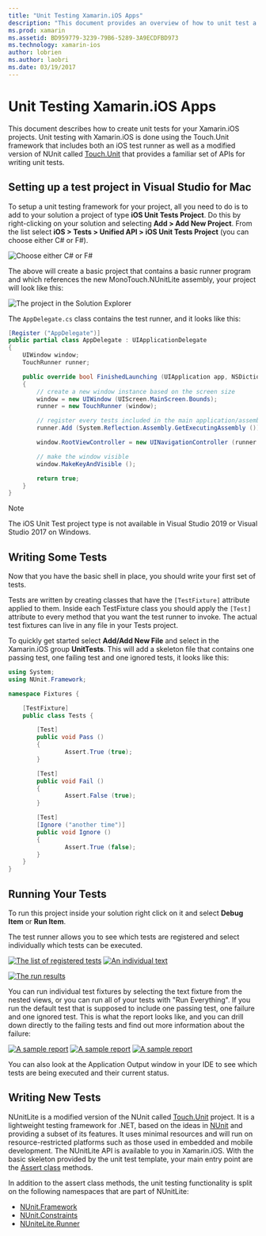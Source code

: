 ```yaml
---
title: "Unit Testing Xamarin.iOS Apps"
description: "This document provides an overview of how to unit test a Xamarin.iOS application. It describes how to create a unit test project, writing tests, and running tests."
ms.prod: xamarin
ms.assetid: BD959779-3239-79B6-5289-3A9ECDFBD973
ms.technology: xamarin-ios
author: lobrien
ms.author: laobri
ms.date: 03/19/2017
---
```


# Unit Testing Xamarin.iOS Apps

This document describes how to create unit tests for your Xamarin.iOS projects.
Unit testing with Xamarin.iOS is done using the Touch.Unit framework that includes
both an iOS test runner as well as a modified version of NUnit called [Touch.Unit](https://github.com/xamarin/Touch.Unit) that
provides a familiar set of APIs for writing unit tests.

## Setting up a test project in Visual Studio for Mac

To setup a unit testing framework for your project, all you need to do is to
add to your solution a project of type **iOS Unit Tests Project**. Do this
by right-clicking on your solution and selecting **Add > Add New Project**. From the
list select **iOS > Tests > Unified API > iOS Unit Tests Project**
(you can choose either C# or F#).

![](touch.unit-images/00.png "Choose either C# or F#")

The above will create a basic project that contains a basic runner program
and which references the new MonoTouch.NUnitLite assembly, your project will
look like this:

![](touch.unit-images/01.png "The project in the Solution Explorer")

The `AppDelegate.cs` class contains the test runner, and it looks like
this:

```csharp
[Register ("AppDelegate")]
public partial class AppDelegate : UIApplicationDelegate
{
    UIWindow window;
    TouchRunner runner;

    public override bool FinishedLaunching (UIApplication app, NSDictionary options)
    {
        // create a new window instance based on the screen size
        window = new UIWindow (UIScreen.MainScreen.Bounds);
        runner = new TouchRunner (window);

        // register every tests included in the main application/assembly
        runner.Add (System.Reflection.Assembly.GetExecutingAssembly ());

        window.RootViewController = new UINavigationController (runner.GetViewController ());

        // make the window visible
        window.MakeKeyAndVisible ();

        return true;
    }
}
```

> [!NOTE]
> The iOS Unit Test project type is not available in Visual Studio 2019 or Visual Studio 2017 on Windows.

## Writing Some Tests

Now that you have the basic shell in place, you should write your first set
of tests.

Tests are written by creating classes that have the `[TestFixture]` attribute
applied to them. Inside each TestFixture class you should apply the `[Test]`
attribute to every method that you want the test runner to invoke. The actual
test fixtures can live in any file in your Tests project.

To quickly get started select **Add/Add New File** and select in the Xamarin.iOS
group **UnitTests**. This will add a skeleton file that contains one passing test,
one failing test and one ignored tests, it looks like this:

```csharp
using System;
using NUnit.Framework;

namespace Fixtures {

    [TestFixture]
    public class Tests {

        [Test]
        public void Pass ()
        {
                Assert.True (true);
        }

        [Test]
        public void Fail ()
        {
                Assert.False (true);
        }

        [Test]
        [Ignore ("another time")]
        public void Ignore ()
        {
                Assert.True (false);
        }
    }
}
```

## Running Your Tests

To run this project inside your solution right click on it and select **Debug Item**
or **Run Item**.

The test runner allows you to see which tests are registered and select
individually which tests can be executed.

[![](touch.unit-images/02-sml.png "The list of registered tests")](touch.unit-images/02.png#lightbox) 
[![](touch.unit-images/03-sml.png "An individual text")](touch.unit-images/03.png#lightbox) 

[![](touch.unit-images/04-sml.png "The run results")](touch.unit-images/04.png#lightbox)

You can run individual test fixtures by selecting the text fixture from the
nested views, or you can run all of your tests with "Run Everything". If you run
the default test that is supposed to include one passing test, one failure and
one ignored test. This is what the report looks like, and you can drill down
directly to the failing tests and find out more information about the
failure:

[![](touch.unit-images/05-sml.png "A sample report")](touch.unit-images/05.png#lightbox) [![](touch.unit-images/06-sml.png "A sample report")](touch.unit-images/06.png#lightbox) [![](touch.unit-images/07-sml.png "A sample report")](touch.unit-images/07.png#lightbox)

You can also look at the Application Output window in your IDE to see
which tests are being executed and their current status.

## Writing New Tests

NUnitLite is a modified version of the NUnit called [Touch.Unit](https://github.com/xamarin/Touch.Unit)
project. It is a lightweight testing framework for .NET, based on the
ideas in [NUnit](http://nunit.com/) and providing a subset of its features.
It uses minimal resources and will run on resource-restricted platforms such as
those used in embedded and mobile development. The NUnitLite API is available to you in
Xamarin.iOS. With the basic skeleton provided by the unit test template, your
main entry point are the [Assert class](xref:NUnit.Framework.Assert) methods.

In addition to the assert class methods, the unit testing functionality is
split on the following namespaces that are part of NUnitLite:

- [NUnit.Framework](xref:NUnit.Framework)
- [NUnit.Constraints](xref:NUnit.Framework.Constraints)
- [NUniteLite.Runner](xref:NUnitLite.Runner)
